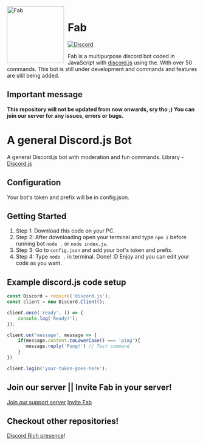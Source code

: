 <img width="150" height="150" align="left" style="float: left; margin: 0 10px 0 0;" alt="Fab" src="https://images-ext-1.discordapp.net/external/vwJ8WT1u5oEJcx2LoO9w3-bruNq8LXIh51QUmTBe6Hk/%3Fsize%3D2048/https/cdn.discordapp.com/avatars/759762948016177195/a_9141f03e513064ac585b59300075ad5e.gif">  

# Fab
[![Discord]((https://cdn.discordapp.com/avatars/759762948016177195/a_9141f03e513064ac585b59300075ad5e.png?size=2048))](https://discord.gg/AzarZsbkvC)

Fab is a multipurpose discord bot coded in JavaScript with
[discord.js](https://discord.js.org/) using the. With over
50 commands. This bot is still under development and commands and features are still being added.

## Important message
**This repository will not be updated from now onwards, sry tho ;)
You can join our server for any issues, errors or bugs.**


# A general Discord.js Bot
A general Discord.js bot with moderation and fun commands.
Library - [Discord.js](https://discord.js.org)

## Configuration
Your bot's token and prefix will be in config.json.

## Getting Started 

1. Step 1: Download this code on your PC.
2. Step 2: After downloading open your terminal and type `npm i` before running bot `node .` or `node index.js`.
3. Step 3: Go to `config.json` and add your bot's token and prefix.
4. Step 4: Type `node .` in terminal. Done! :D Enjoy and you can edit your code as you want.

## Example discord.js code setup

```js
const Discord = require('discord.js');
const client = new Discord.Client();

client.once('ready', () => {
	console.log('Ready!');
});

client.on('message', message => {
    if(message.content.toLowerCase() === 'ping'){
       message.reply('Pong!') // Test command
    }
})

client.login('your-token-goes-here');
```

## Join our server || Invite Fab in your server!
[Join our support server](https://discord.gg/J73GfuFxNq)
[Invite Fab](https://discord.com/api/oauth2/authorize?client_id=759762948016177195&permissions=8&scope=bot)
## Checkout other repositories!

[Discord Rich presence](https://github.com/mkgaming54/Discord-RPC)!
